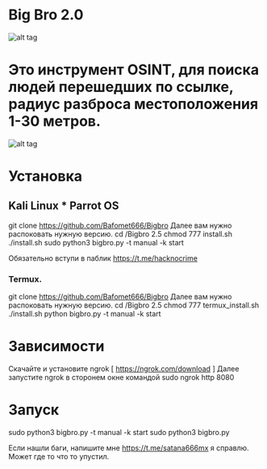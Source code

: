 # Big Bro 2.0

![alt tag](https://github.com/Bafomet666/Bigbro/blob/main/photo_2020-10-16_14-36-16.jpg)​

# Это инструмент OSINT, для поиска людей перешедших по ссылке, радиус разброса местоположения 1-30 метров.

![alt tag](https://github.com/Bafomet666/Bigbro/blob/main/Screenshot%20at%202020-10-11%2010-46-26.png)​

# Установка

## Kali Linux * Parrot OS

git clone https://github.com/Bafomet666/Bigbro
Далее вам нужно распоковать нужную версию.
cd /Bigbro 2.5
chmod 777 install.sh
./install.sh
sudo python3 bigbro.py -t manual -k start


Обязательно вступи в паблик https://t.me/hacknocrime

### Termux.

git clone https://github.com/Bafomet666/Bigbro
Далее вам нужно распоковать нужную версию.
cd /Bigbro 2.5
chmod 777 termux_install.sh
./install.sh
python bigbro.py -t manual -k start

# Зависимости

Скачайте и установите ngrok [ https://ngrok.com/download ]
Далее запустите ngrok в сторонем окне командой sudo ngrok http 8080


# Запуск

sudo python3 bigbro.py -t manual -k start
sudo python3 bigbro.py

Если нашли баги, напишите мне https://t.me/satana666mx я справлю. Может где то что то упустил.
